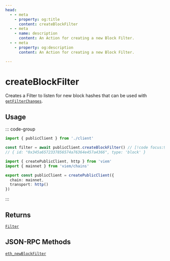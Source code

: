 ```yaml
---
head:
  - - meta
    - property: og:title
      content: createBlockFilter
  - - meta
    - name: description
      content: An Action for creating a new Block Filter.
  - - meta
    - property: og:description
      content: An Action for creating a new Block Filter.

---
```


# createBlockFilter

Creates a Filter to listen for new block hashes that can be used with [`getFilterChanges`](/docs/actions/public/getFilterChanges).

## Usage

::: code-group

```ts [example.ts]
import { publicClient } from './client'

const filter = await publicClient.createBlockFilter() // [!code focus:99]
// { id: "0x345a6572337856574a76364e457a4366", type: 'block' }
```

```ts [client.ts]
import { createPublicClient, http } from 'viem'
import { mainnet } from 'viem/chains'

export const publicClient = createPublicClient({
  chain: mainnet,
  transport: http()
})
```

:::

## Returns

[`Filter`](/docs/glossary/types#filter)

## JSON-RPC Methods

[`eth_newBlockFilter`](https://ethereum.org/en/developers/docs/apis/json-rpc/#eth_newBlockFilter)